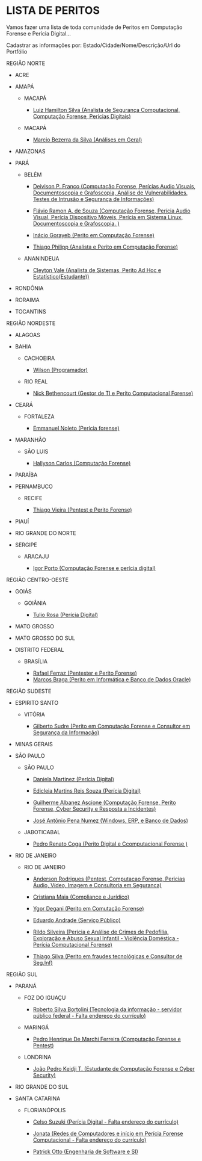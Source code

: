 # LISTA DE PERITOS

Vamos fazer uma lista de toda comunidade de Peritos em Computação Forense e Perícia Digital...

Cadastrar as informações por: Estado/Cidade/Nome/Descrição/Url do Portfólio



REGIÃO NORTE

* ACRE

* AMAPÁ
    
    * MACAPÁ

	     * [Luiz Hamilton Silva (Analista de Segurança Computacional, Computação Forense, Perícias Digitais) ](https://www.linkedin.com/in/luiz-hamilton-roberto-da-silva-44529528/)


    * MACAPÁ

	     * [Marcio Bezerra da Silva (Análises em Geral) ](www.amapadigital.net)
		 
		 

* AMAZONAS

* PARÁ

    * BELÉM

	     * [Deivison P. Franco (Computação Forense, Perícias Audio Visuais, Documentoscopia e Grafoscopia, Análise de Vulnerabilidades, Testes de Intrusão e Segurança de Informações) ](https://www.linkedin.com/in/deivison-franco)	

	     * [Flávio Ramon A. de Souza (Computação Forense, Perícia Audio Visual, Perícia Dispositivo Móveis, Perícia em Sistema Linux, Documentoscopia e Grafoscopia. ) ](https://br.linkedin.com/in/flavioramon)
		 		 
	     * [Inácio Gorayeb (Perito em Computação Forense) ](https://br.linkedin.com/in/inácio-gorayeb-97845a16)	

	     * [Thiago Philipp (Analista e Perito em Computação Forense) ](https://br.linkedin.com/in/thiagophilipp)
		 
		 
    * ANANINDEUA		 
		 
	     * [Cleyton Vale (Analista de Sistemas, Perito Ad Hoc e Estatístico(Estudante)) ](https://www.linkedin.com/in/cleyton-vale-83a57aa8/) 
		 
		 
* RONDÔNIA		

* RORAIMA	

* TOCANTINS


	
REGIÃO NORDESTE

* ALAGOAS	

* BAHIA	

    * CACHOEIRA			 
		 
	     * [Wilson (Programador) ](https://www.linkedin.com/in/wilson-costa-t-i)
		 


    * RIO REAL			 
		 
	     * [Nick Bethencourt (Gestor de TI e Perito Computacional Forense) ](https://br.linkedin.com/in/nickbethencourt)		 
	
	

* CEARÁ	

    * FORTALEZA		 
		 
	     * [Emmanuel Noleto (Perícia forense) ](http://www.emmanuelnoleto.com.br)
		 

* MARANHÃO	

    * SÃO LUIS		 
		 
	     * [Hallyson Carlos (Computação Forense) ](https://www.linkedin.com/in/hallyson-carlos)	

		 
* PARAÍBA

* PERNAMBUCO

    * RECIFE		 
		 
	     * [Thiago Vieira (Pentest e Perito Forense) ](https://www.linkedin.com/in/thiagovieiracqlt)

		 
* PIAUÍ

* RIO GRANDE DO NORTE

* SERGIPE

    * ARACAJU		 
		 
	     * [Igor Porto (Computação Forense e perícia digital) ](https://www.linkedin.com/in/igor-cristiano-porto-633068187/)



REGIÃO CENTRO-OESTE

* GOIÁS

    * GOIÂNIA		 
		 
	     * [Tulio Rosa (Perícia Digital) ](http://tuliorosa.com.br)

		 
* MATO GROSSO

* MATO GROSSO DO SUL

* DISTRITO FEDERAL

    * BRASÍLIA		 
		 
	     * [Rafael Ferraz (Pentester e Perito Forense) ](https://www.linkedin.com/in/rafael-ferraz-529b7a4a)
	     * [Marcos Braga (Perito em Informática e Banco de Dados Oracle) ](https://www.linkedin.com/in/marcosaureliobraga)


REGIÃO SUDESTE

* ESPIRITO SANTO

    * VITÓRIA		 
		 
	     * [Gilberto Sudre (Perito em Computação Forense e Consultor em Segurança da Informação) ](https://www.linkedin.com/in/gilbertosudre) 

		 
* MINAS GERAIS

* SÃO PAULO

    * SÃO PAULO	

	     * [Daniela Martinez (Perícia Digital) ](https://br.linkedin.com/in/danielamartinez10)	
		 
	     * [Edicleia Martins Reis Souza (Perícia Digital) ](https://www.linkedin.com/in/edicléia-martin)		 

	     * [Guilherme Albanez Ascione (Computação Forense, Perito Forense, Cyber Security e Resposta a Incidentes) ](https://br.linkedin.com/in/guilhermealbanezascione)		 

	     * [José Antônio Pena Numez (Windows, ERP, e Banco de Dados) ](http://peritodeinformatica.inf.br/)		 
		 		 


    * JABOTICABAL

	     * [Pedro Renato Coga (Perito Digital e Ccomputacional Forense ) ](https://www.linkedin.com/in/pedro-renato-coga-1bb25888/)
		 
		 

* RIO DE JANEIRO

    * RIO DE JANEIRO	

	     * [Anderson Rodrigues (Pentest, Computacao Forense, Pericias Áudio, Vídeo, Imagem e Consultoria em Seguranca) ](https://www.peritoanderson.com.br)	

	     * [Cristiana Maia (Compliance e Jurídico) ](https://linkedin.com/in/cristianamaia)
		 
	     * [Ygor Degani (Perito em Comutação Forense) ](https://www.linkedin.com/in/ygordeganibuitrago) 
		 
	     * [Eduardo Andrade (Serviço Público) ](http://lattes.cnpq.br/5913566370477502) 
		 
	     * [Rildo Silveira (Perícia e Análise de Crimes de Pedofilia, Exploração e Abuso Sexual Infantil - Violência Doméstica - Perícia Computacional Forense) ](https://www.facebook.com/rildocodibrasil/)
		 
	     * [Thiago Silva (Perito em fraudes tecnológicas e Consultor de Seg.Inf) ](https://www.linkedin.com/in/thiagosseginf) 		 



REGIÃO SUL

* PARANÁ

    * FOZ DO IGUAÇU 	

	     * [Roberto Silva Bortolini (Tecnologia da informação - servidor público federal - Falta endereço do currículo) ](#)	

		 

    * MARINGÁ 	

	     * [Pedro Henrique De Marchi Ferreira (Computação Forense e Pentest) ](https://www.linkedin.com/in/pedro-henrique-de-marchi-ferreira/) 
		 
		 
    * LONDRINA	 	

	     * [João Pedro Keidji T. (Estudante de Computação Forense e Cyber Security) ](https://www.linkedin.com/in/joaotsukahara/)	 


		 
* RIO GRANDE DO SUL	 



* SANTA CATARINA

    * FLORIANÓPOLIS 	

	     * [Celso Suzuki (Perícia Digital - Falta endereço do currículo) ](#)

	     * [Jonata (Redes de Computadores e início em Perícia Forense Computacional - Falta endereço do currículo) ](#)

	     * [Patrick Otto (Engenharia de Software e SI) ](http://www.patrickotto.com)
		 


















